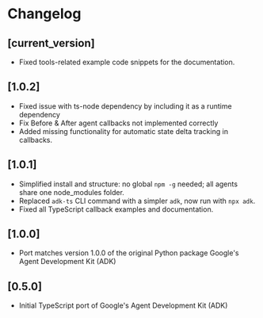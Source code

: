 # Changelog

## [current_version] 
* Fixed tools-related example code snippets for the documentation.

## [1.0.2] 
* Fixed issue with ts-node dependency by including it as a runtime dependency
* Fix Before & After agent callbacks not implemented correctly
* Added missing functionality for automatic state delta tracking in callbacks.

## [1.0.1]
* Simplified install and structure: no global `npm -g` needed; all agents share one node_modules folder.
* Replaced `adk-ts` CLI command with a simpler `adk`, now run with `npx adk`.
* Fixed all TypeScript callback examples and documentation.

## [1.0.0]
* Port matches version 1.0.0 of the original Python package Google's Agent Development Kit (ADK)

## [0.5.0]
* Initial TypeScript port of Google's Agent Development Kit (ADK)

